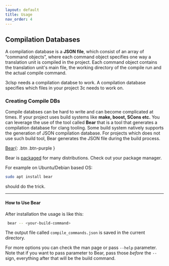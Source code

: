 ```yaml
---
layout: default
title: Usage
nav_order: 4
---
```


## [](#header-2) Compilation Databases
A compilation database is a **JSON file**, which consist of an array of “command objects”, where each command object specifies one way a translation unit is compiled in the project. Each command object contains the translation unit's main file, the working directory of the compile run and the actual compile command.

3clsp needs a compilation databse to work. A compilation database specifies which files in your project 3c needs to work on. 

### [](#header-3)Creating Compile DBs
Compile databses can be hard to write and can become complicated at times. If your project uses build systems like **make, boost, SCons etc.** You can leverage the use of the tool called **Bear** that is a tool that generates a compilation database for clang tooling. Some build system natively supports the generation of JSON compilation database. For projects which does not use such build tool, Bear generates the JSON file during the build process.

[Bear](https://github.com/rizsotto/Bear){: .btn .btn-purple }

Bear is [packaged](https://repology.org/project/bear/versions) for many
distributions. Check out your package manager.

For example on Ubuntu/Debian based OS: 
```sh
sudo apt install bear
```
should do the trick.

* * *
#### [](#header-4)How to Use Bear

After installation the usage is like this:
```sh
 bear -- <your-build-command>
```

The output file called `compile_commands.json` is saved in the current directory.

For more options you can check the man page or pass `--help` parameter. Note
that if you want to pass parameter to Bear, pass those _before_ the `--` sign,
everything after that will be the build command. 